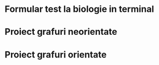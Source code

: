 # Formular test la biologie in terminal

# Proiect grafuri neorientate

# Proiect grafuri orientate
